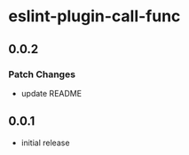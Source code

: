 # eslint-plugin-call-func

## 0.0.2

### Patch Changes

- update README

## 0.0.1

- initial release
